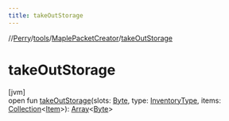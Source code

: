 ```yaml
---
title: takeOutStorage
---
```

//[Perry](../../../index.html)/[tools](../index.html)/[MaplePacketCreator](index.html)/[takeOutStorage](take-out-storage.html)



# takeOutStorage



[jvm]\
open fun [takeOutStorage](take-out-storage.html)(slots: [Byte](https://kotlinlang.org/api/latest/jvm/stdlib/kotlin/-byte/index.html), type: [InventoryType](../../client.inventory/-inventory-type/index.html), items: [Collection](https://docs.oracle.com/javase/8/docs/api/java/util/Collection.html)<[Item](../../client.inventory/-item/index.html)>): [Array](https://kotlinlang.org/api/latest/jvm/stdlib/kotlin/-array/index.html)<[Byte](https://kotlinlang.org/api/latest/jvm/stdlib/kotlin/-byte/index.html)>




